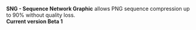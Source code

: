 **SNG - Sequence Network Graphic** allows PNG sequence compression up to 90% without quality loss.   
**Current version Beta 1**